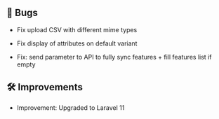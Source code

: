 ## 🐛 Bugs

- Fix upload CSV with different mime types

- Fix display of attributes on default variant

- Fix: send parameter to API to fully sync features + fill features list if empty


## 🛠️ Improvements

- Improvement: Upgraded to Laravel 11